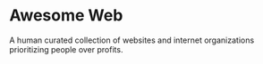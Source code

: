 # Awesome Web
A human curated collection of websites and internet organizations prioritizing
people over profits.
